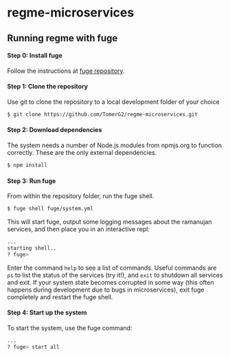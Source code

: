 # regme-microservices

## Running regme with fuge

#### Step 0: Install fuge

Follow the instructions at [fuge repository](https://github.com/apparatus/fuge).


#### Step 1: Clone the repository

Use git to clone the repository to a local development folder of your choice

```sh
$ git clone https://github.com/TomerG2/regme-microservices.git
```

#### Step 2: Download dependencies

The system needs a number of Node.js modules from npmjs.org to
function correctly. These are the only external dependencies.

```sh
$ npm install
```

#### Step 3: Run fuge

From within the repository folder, run the fuge shell.

```sh
$ fuge shell fuge/system.yml
```

This will start fuge, output some logging messages about the ramanujan services, and then place you in an interactive repl:

```sh
...
starting shell..
? fuge>
```

Enter the command `help` to see a list of commands. Useful commands
are `ps` to list the status of the services (try it!), and `exit` to
shutdown all services and exit. If your system state becomes corrupted
in some way (this often happens during development due to bugs in
microservices), exit fuge completely and restart the fuge shell.

#### Step 4: Start up the system

To start the system, use the fuge command:

```sh
...
? fuge> start all
```